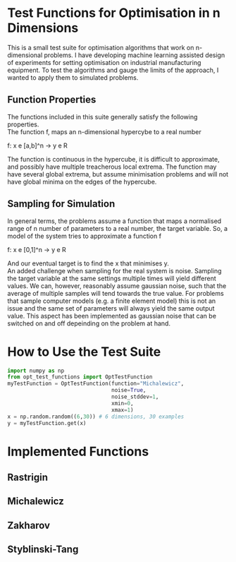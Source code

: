 # Test Functions for Optimisation in n Dimensions
This is a small test suite for optimisation algorithms that work on n-dimensional problems. I have developing machine learning assisted design of experiments for setting optimisation on industrial manufacturing equipment. To test the algorithms and gauge the limits of the approach, I wanted to apply them to simulated problems.<br>

## Function Properties
The functions included in this suite generally satisfy the following properties.<br>
The function f, maps an n-dimensional hypercybe to a real number

f: x e [a,b]^n -> y e R

The function is continuous in the hypercube, it is difficult to approximate, and possibly have multiple treacherous local extrema. The function may have several global extrema, but assume minimisation problems and will not have global minima on the edges of the hypercube. 

## Sampling for Simulation
In general terms, the problems assume a function that maps a normalised range of n number of parameters to a real number, the target variable. So, a model of the system tries to approximate a function f

f: x e [0,1]^n -> y e R

And our eventual target is to find the x that minimises y.<br>
An added challenge when sampling for the real system is noise. Sampling the target variable at the same settings multiple times will yield different values. We can, however, reasonably assume gaussian noise, such that the average of multiple samples will tend towards the true value. For problems that sample computer models (e.g. a finite element model) this is not an issue and the same set of parameters will always yield the same output value. This aspect has been implemented as gaussian noise that can be switched on and off depeinding on the problem at hand.
# How to Use the Test Suite
```python
import numpy as np
from opt_test_functions import OptTestFunction
myTestFunction = OptTestFunction(function="Michalewicz", 
                                 noise=True, 
                                 noise_stddev=1, 
                                 xmin=0, 
                                 xmax=1)
x = np.random.random((6,30)) # 6 dimensions, 30 examples
y = myTestFunction.get(x)
```
# Implemented Functions
## Rastrigin
## Michalewicz
## Zakharov
## Styblinski-Tang